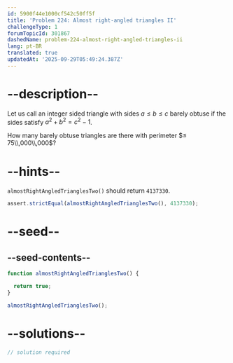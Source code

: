 ```yaml
---
id: 5900f44e1000cf542c50ff5f
title: 'Problem 224: Almost right-angled triangles II'
challengeType: 1
forumTopicId: 301867
dashedName: problem-224-almost-right-angled-triangles-ii
lang: pt-BR
translated: true
updatedAt: '2025-09-29T05:49:24.387Z'
---
```


# --description--

Let us call an integer sided triangle with sides $a ≤ b ≤ c$ barely obtuse if the sides satisfy $a^2 + b^2 = c^2 - 1$.

How many barely obtuse triangles are there with perimeter $≤ 75\\,000\\,000$?

# --hints--

`almostRightAngledTrianglesTwo()` should return `4137330`.

```js
assert.strictEqual(almostRightAngledTrianglesTwo(), 4137330);
```

# --seed--

## --seed-contents--

```js
function almostRightAngledTrianglesTwo() {

  return true;
}

almostRightAngledTrianglesTwo();
```

# --solutions--

```js
// solution required
```
